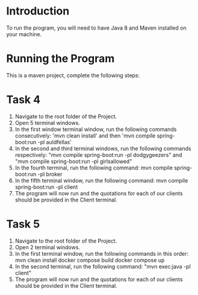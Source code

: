 # Introduction

To run the program, you will need to have Java 8 and Maven installed on your machine.

# Running the Program

This is a maven project, complete the following steps:

# Task 4

1.  Navigate to the root folder of the Project.
2.  Open 5 terminal windows.
3.  In the first window terminal window, run the following commands consecutively: 'mvn clean install' and then 'mvn compile spring-boot:run -pl auldfellas'
4.  In the second and third terminal windows, run the following commands respectively: "mvn compile spring-boot:run -pl dodgygeezers" and "mvn compile spring-boot:run -pl girlsallowed"
5.  In the fourth terminal, run the following command: mvn compile spring-boot:run -pl broker
6.  In the fifth terminal window, run the following command: mvn compile spring-boot:run -pl client
7.  The program will now run and the quotations for each of our clients should be provided in the Client terminal.

# Task 5

1.  Navigate to the root folder of the Project.
2.  Open 2 terminal windows.
3.  In the first terminal window, run the following commands in this order: mvn clean install
    docker compose build
    docker compose up
4.  In the second terminal, run the following command: "mvn exec:java -pl client"
5.  The program will now run and the quotations for each of our clients should be provided in the Client terminal.
